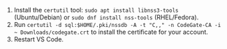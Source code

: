 1. Install the `certutil` tool: `sudo apt install libnss3-tools` (Ubuntu/Debian) or `sudo dnf install nss-tools` (RHEL/Fedora).
2. Run `certutil -d sql:$HOME/.pki/nssdb -A -t "C,," -n CodeGate-CA -i ~ Downloads/codegate.crt` to install the certificate for your account.
3. Restart VS Code.
